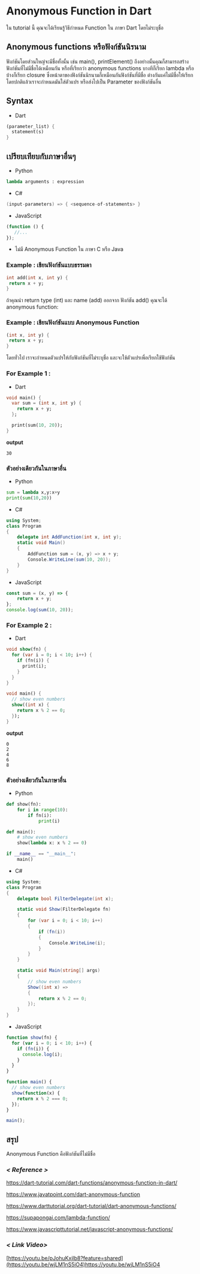 # Anonymous Function in Dart
ใน tutorial นี้ คุณจะได้เรียนรู้วิธีกำหนด Function ใน ภาษา Dart โดยไม่ระบุชื่อ
## Anonymous functions หรือฟังก์ชันนิรนาม
ฟังก์ชันโดยส่วนใหญ่จะมีชื่อทั้งนั้น เช่น main(), printElement() ถึงอย่างนั้นคุณก็สามารถสร้างฟังก์ชันที่ไม่มีชื่อได้เหมือนกัน หรือที่เรียกว่า anonymous functions บางทีก็เรียก lambda หรือบ้างก็เรียก closure
ซึ่งหน้าตาของฟังก์ชันนิรนามก็เหมือนกันฟังก์ชันที่มีชื่อ ต่างกันแค่ไม่มีชื่อให้เรียก โดยปกติแล้วเราจะกำหนดมันใส่ตัวแปร หรือส่งไปเป็น Parameter ของฟังก์ชันอื่น
## Syntax
- Dart
 ```dart
(parameter_list) {  
   statement(s)  
}  
```
## เปรียบเทียบกับภาษาอื่นๆ
- Python
```python
lambda arguments : expression
```
- C#
```c#
(input-parameters) => { <sequence-of-statements> }
```
- JavaScript 
```javascript
(function () {
   //...
});
```
- ไม่มี Anonymous Function ใน ภาษา C หรือ Java
### Example : เขียนฟังก์ชันแบบธรรมดา
 ```dart
int add(int x, int y) {
  return x + y;
}
```
ถ้าคุณนำ return type (int) และ name (add) ออกจาก ฟังก์ชัน add() คุณจะได้ anonymous function:
### Example : เขียนฟังก์ชันแบบ Anonymous Function
 ```dart
(int x, int y) {
  return x + y;
}
```
โดยทั่วไป เราจะกำหนดตัวแปรให้กับฟังก์ชันที่ไม่ระบุชื่อ และจะใช้ตัวแปรเพื่อเรียกใช้ฟังก์ชัน 
### For Example 1 :
- Dart
```dart
void main() {
  var sum = (int x, int y) {
    return x + y;
  };

  print(sum(10, 20));
}
```
**output**
```
30
```
### ตัวอย่างเดียวกันในภาษาอื่น
- Python
```python
sum = lambda x,y:x+y
print(sum(10,20))
```
- C#
```c#
using System;
class Program
{
    delegate int AddFunction(int x, int y);
    static void Main()
    {
        AddFunction sum = (x, y) => x + y;
        Console.WriteLine(sum(10, 20));
    }
}
```
- JavaScript 
```javascript
const sum = (x, y) => {
    return x + y;
};
console.log(sum(10, 20));
```

### For Example 2 :
- Dart
```dart
void show(fn) {
  for (var i = 0; i < 10; i++) {
    if (fn(i)) {
      print(i);
    }
  }
}

void main() {
  // show even numbers
  show((int x) {
    return x % 2 == 0;
  });
}
```
**output**
```
0
2
4
6
8
```
### ตัวอย่างเดียวกันในภาษาอื่น
- Python
```python
def show(fn):
    for i in range(10):
        if fn(i):
            print(i)

def main():
    # show even numbers
    show(lambda x: x % 2 == 0)

if __name__ == "__main__":
    main()
```

- C#
```c#
using System;
class Program
{
    delegate bool FilterDelegate(int x);

    static void Show(FilterDelegate fn)
    {
        for (var i = 0; i < 10; i++)
        {
            if (fn(i))
            {
                Console.WriteLine(i);
            }
        }
    }

    static void Main(string[] args)
    {
        // show even numbers
        Show((int x) =>
        {
            return x % 2 == 0;
        });
    }
}
```
- JavaScript 
```javascript
function show(fn) {
  for (var i = 0; i < 10; i++) {
    if (fn(i)) {
      console.log(i);
    }
  }
}

function main() {
  // show even numbers
  show(function(x) {
    return x % 2 === 0;
  });
}

main();
```

## สรุป
Anonymous Function คือฟังก์ชันที่ไม่มีชื่อ
### *< Reference >*
https://dart-tutorial.com/dart-functions/anonymous-function-in-dart/

https://www.javatpoint.com/dart-anonymous-function

https://www.darttutorial.org/dart-tutorial/dart-anonymous-functions/

https://supapongai.com/lambda-function/

https://www.javascripttutorial.net/javascript-anonymous-functions/

### *< Link Video>*
[https://youtu.be/pJohuKxjlb8?feature=shared](https://youtu.be/wjLM1nS5iO4)https://youtu.be/wjLM1nS5iO4

